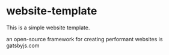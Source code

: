 # website-template
This is a simple website template.


an open-source framework for creating performant websites is gatsbyjs.com